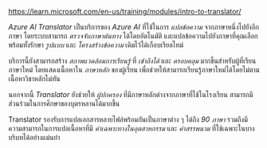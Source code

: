 
https://learn.microsoft.com/en-us/training/modules/intro-to-translator/

_Azure AI Translator_ เป็นบริการของ _Azure AI_ ที่ใช้ในการ _แปลข้อความ_ จากภาษาหนึ่งไปยังอีกภาษา โดยระบบสามารถ _ตรวจจับภาษาต้นทาง_ ได้โดยอัตโนมัติ และแปลข้อความไปยังภาษาที่คุณเลือก พร้อมทั้งรักษา _รูปแบบ_ และ _โครงสร้างข้อความ_ เดิมไว้ได้เกือบเรียลไทม์

บริการนี้ยังสามารถสร้าง _สภาพแวดล้อมการเรียนรู้_ ที่ _เข้าถึงได้_ และ _ครอบคลุม_ มากขึ้นสำหรับผู้ที่เรียนภาษาใหม่ โดยแสดงเนื้อหาใน _ภาษาหลัก_ ของผู้เรียน เพื่อช่วยให้สามารถเรียนรู้ภาษาใหม่ได้โดยไม่ตามเนื้อหาวิชาหลักไม่ทัน

นอกจากนี้ _Translator_ ยังช่วยให้ _ผู้ปกครอง_ ที่มีภาษาหลักต่างจากภาษาที่ใช้ในโรงเรียน สามารถมีส่วนร่วมในการศึกษาของบุตรหลานได้มากขึ้น

Translator รองรับการแปลเอกสารหลายไฟล์พร้อมกันเป็นภาษาต่าง ๆ ได้ถึง _90 ภาษา_ รวมถึงมีความสามารถในการแปลเนื้อหาที่มี _คำเฉพาะทางในอุตสาหกรรม_ และ _คำสรรพนาม_ ที่ใช้เฉพาะในบางบริบทได้อย่างแม่นยำ


